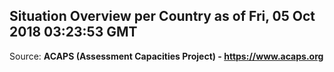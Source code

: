 ## Situation Overview per Country as of Fri, 05 Oct 2018 03:23:53 GMT

Source: **ACAPS (Assessment Capacities Project) - https://www.acaps.org**